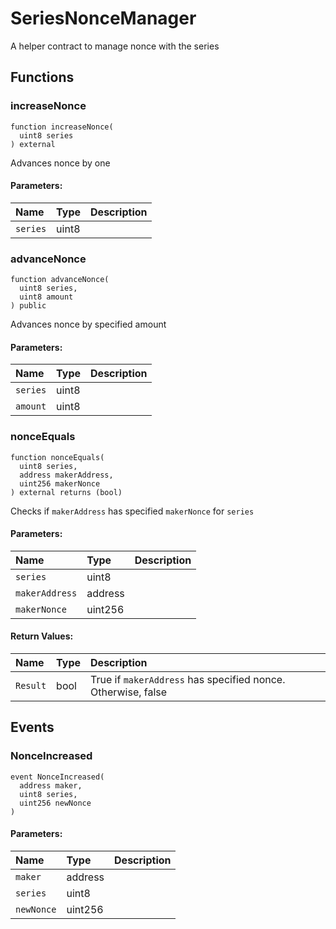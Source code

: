 # SeriesNonceManager


A helper contract to manage nonce with the series




## Functions
### increaseNonce
```solidity
function increaseNonce(
  uint8 series
) external
```
Advances nonce by one

#### Parameters:
| Name | Type | Description                                                          |
| :--- | :--- | :------------------------------------------------------------------- |
|`series` | uint8 | 


### advanceNonce
```solidity
function advanceNonce(
  uint8 series,
  uint8 amount
) public
```
Advances nonce by specified amount

#### Parameters:
| Name | Type | Description                                                          |
| :--- | :--- | :------------------------------------------------------------------- |
|`series` | uint8 | 
|`amount` | uint8 | 


### nonceEquals
```solidity
function nonceEquals(
  uint8 series,
  address makerAddress,
  uint256 makerNonce
) external returns (bool)
```
Checks if `makerAddress` has specified `makerNonce` for `series`


#### Parameters:
| Name | Type | Description                                                          |
| :--- | :--- | :------------------------------------------------------------------- |
|`series` | uint8 | 
|`makerAddress` | address | 
|`makerNonce` | uint256 | 

#### Return Values:
| Name                           | Type          | Description                                                                  |
| :----------------------------- | :------------ | :--------------------------------------------------------------------------- |
|`Result`| bool | True if `makerAddress` has specified nonce. Otherwise, false

## Events
### NonceIncreased
```solidity
event NonceIncreased(
  address maker,
  uint8 series,
  uint256 newNonce
)
```


#### Parameters:
| Name | Type | Description                                                          |
| :--- | :--- | :------------------------------------------------------------------- |
|`maker` | address | 
|`series` | uint8 | 
|`newNonce` | uint256 | 

